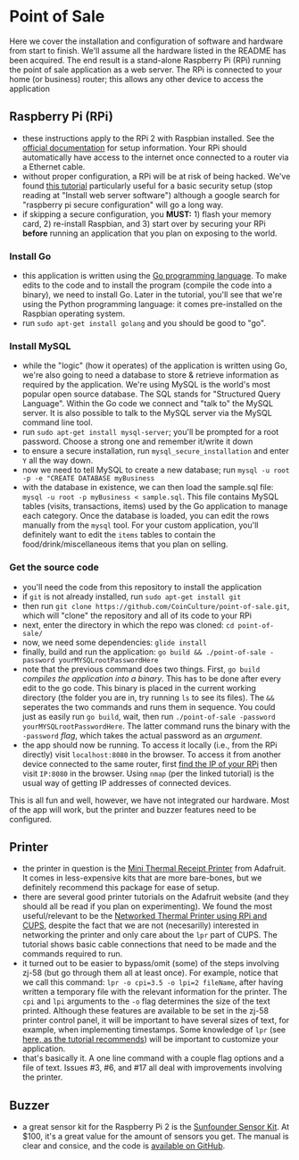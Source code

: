 # Point of Sale

Here we cover the installation and configuration of software and hardware from start to finish. We'll assume all the hardware listed in the README has been acquired. The end result is a stand-alone Raspberry Pi (RPi) running the point of sale application as a web server. The RPi is connected to your home (or business) router; this allows any other device to access the application

## Raspberry Pi (RPi)
- these instructions apply to the RPi 2 with Raspbian installed. See the [official documentation](https://www.raspberrypi.org/documentation/) for setup information. Your RPi should automatically have access to the internet once connected to a router via a Ethernet cable.
- without proper configuration, a RPi will be at risk of being hacked. We've found [this tutorial](https://mattwilcox.net/web-development/setting-up-a-secure-home-web-server-with-raspberry-pi) particularly useful for a basic security setup (stop reading at "Install web server software") although a google search for "raspberry pi secure configuration" will go a long way.
- if skipping a secure configuration, you **MUST:** 1) flash your memory card, 2) re-install Raspbian, and 3) start over by securing your RPi **before** running an application that you plan on exposing to the world.

### Install Go
- this application is written using the [Go programming language](https://golang.org/). To make edits to the code and to install the program (compile the code into a binary), we need to install Go. Later in the tutorial, you'll see that we're using the Python programming language: it comes pre-installed on the Raspbian operating system.
- run `sudo apt-get install golang` and you should be good to "go".

### Install MySQL
- while the "logic" (how it operates) of the application is written using Go, we're also going to need a database to store & retrieve information as required by the application. We're using MySQL is the world's most popular open source database. The SQL stands for "Structured Query Language". Within the Go code we connect and "talk to" the MySQL server. It is also possible to talk to the MySQL server via the MySQL command line tool.
- run `sudo apt-get install mysql-server`; you'll be prompted for a root password. Choose a strong one and remember it/write it down
- to ensure a secure installation, run `mysql_secure_installation` and enter `Y` all the way down.
- now we need to tell MySQL to create a new database; run `mysql -u root -p -e "CREATE DATABASE myBusiness` 
- with the database in existence, we can then load the sample.sql file: `mysql -u root -p myBusiness < sample.sql`. This file contains MySQL tables (visits, transactions, items) used by the Go application to manage each category. Once the database is loaded, you can edit the rows manually from the `mysql` tool. For your custom application, you'll definitely want to edit the `items` tables to contain the food/drink/miscellaneous items that you plan on selling.

### Get the source code
- you'll need the code from this repository to install the application
- if `git` is not already installed, run `sudo apt-get install git`
- then run `git clone https://github.com/CoinCulture/point-of-sale.git`, which will "clone" the repository and all of its code to your RPi
- next, enter the directory in which the repo was cloned: `cd point-of-sale/`
- now, we need some dependencies: `glide install`
- finally, build and run the application: `go build && ./point-of-sale -password yourMYSQLrootPasswordHere`
- note that the previous command does two things. First, `go build` *compiles the application into a binary*. This has to be done after every edit to the go code. This binary is placed in the current working directory (the folder you are in, try running `ls` to see its files). The `&&` seperates the two commands and runs them in sequence. You could just as easily run `go build`, wait, then run `./point-of-sale -password yourMYSQLrootPasswordHere`. The latter command runs the binary with the `-password` *flag*, which takes the actual password as an *argument*.
- the app should now be running. To access it locally (i.e., from the RPi directly) visit `localhost:8080` in the browser. To access it from another device connected to the same router, first [find the IP of your RPi](https://www.raspberrypi.org/documentation/remote-access/ip-address.md) then visit `IP:8080` in the browser. Using `nmap` (per the linked tutorial) is the usual way of getting IP addresses of connected devices.

This is all fun and well, however, we have not integrated our hardware. Most of the app will work, but the printer and buzzer features need to be configured.

## Printer
- the printer in question is the [Mini Thermal Receipt Printer](https://www.adafruit.com/product/600) from Adafruit. It comes in less-expensive kits that are more bare-bones, but we definitely recommend this package for ease of setup.
- there are several good printer tutorials on the Adafruit website (and they should all be read if you plan on experimenting). We found the most useful/relevant to be the [Networked Thermal Printer using RPi and CUPS](https://learn.adafruit.com/networked-thermal-printer-using-cups-and-raspberry-pi/overview), despite the fact that we are not (necesarilly) interested in networking the printer and only care about the `lpr` part of CUPS. The tutorial shows basic cable connections that need to be made and the commands required to run.
- it turned out to be easier to bypass/omit (some) of the steps involving zj-58 (but go through them all at least once). For example, notice that we call this command: `lpr -o cpi=3.5 -o lpi=2 fileName`, after having written a temporary file with the relevant information for the printer. The `cpi` and `lpi` arguments to the `-o` flag determines the size of the text printed. Although these features are available to be set in the zj-58 printer control panel, it will be important to have several sizes of text, for example, when implementing timestamps. Some knowledge of `lpr` (see [here, as the tutorial recommends](https://www.cups.org/doc/options.html)) will be important to customize your application. 
- that's basically it. A one line command with a couple flag options and a file of text. Issues #3, #6, and #17 all deal with improvements involving the printer.

## Buzzer
- a great sensor kit for the Raspberry Pi 2 is the [Sunfounder Sensor Kit](https://www.sunfounder.com/starterkit/arduino/sensor-kit-v2-0.html). At $100, it's a great value for the amount of sensors you get. The manual is clear and consice, and the code is [available on GitHub](https://github.com/sunfounder/SunFounder_SensorKit_for_RPi2).
